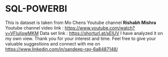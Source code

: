 # SQL-POWERBI
This is dataset is taken from Mo Chens Youtube channel 
**Rishabh Mishra** Youtube channel
video link : https://www.youtube.com/watch?v=VFIuIjswMKM
Data set link :  https://shorturl.at/sEIUV
I have analyzed  it on my own view. Thank you for your interest and time. Feel free to give your valuable suggestions and connect with me on https://www.linkedin.com/in/sandeep-ray-6a8487148/
